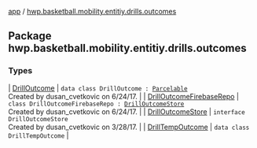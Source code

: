 [app](../index.md) / [hwp.basketball.mobility.entitiy.drills.outcomes](.)

## Package hwp.basketball.mobility.entitiy.drills.outcomes

### Types

| [DrillOutcome](-drill-outcome/index.md) | `data class DrillOutcome : `[`Parcelable`](https://developer.android.com/reference/android/os/Parcelable.html)<br>Created by dusan_cvetkovic on 6/24/17. |
| [DrillOutcomeFirebaseRepo](-drill-outcome-firebase-repo/index.md) | `class DrillOutcomeFirebaseRepo : `[`DrillOutcomeStore`](-drill-outcome-store/index.md)<br>Created by dusan_cvetkovic on 6/24/17. |
| [DrillOutcomeStore](-drill-outcome-store/index.md) | `interface DrillOutcomeStore`<br>Created by dusan_cvetkovic on 3/28/17. |
| [DrillTempOutcome](-drill-temp-outcome/index.md) | `data class DrillTempOutcome` |

